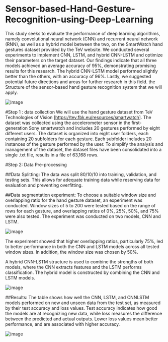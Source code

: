 # Sensor-based-Hand-Gesture-Recognition-using-Deep-Learning
This study seeks to evaluate the performance of deep learning algorithms, namely convolutional neural network (CNN) and recurrent neural network (RNN), as well as a hybrid model between the two, on the SmartWatch hand gestures dataset provided by the TeV website. We conducted several experiments to implement CNN, LSTM, and hybrid CNN-LSTM and optimize their parameters on the target dataset. Our findings indicate that all three models achieved an average accuracy of 95%, demonstrating promising results for this research. The hybrid CNN-LSTM model performed slightly better than the others, with an accuracy of 96%. Lastly, we suggested potential future directions and areas for further research in this field. the Structure of the sensor-based hand gesture recognition system that we will apply.

![image](https://user-images.githubusercontent.com/94287604/221333788-fc838ecd-929d-4d12-96b2-cc2d88337f12.png)


#Step 1 : data collection
We will use the hand gesture dataset from TeV Technologies of Vision [https://tev.fbk.eu/resources/smartwatch]. The dataset was collected using the accelerometer sensor in the first-generation Sony smartwatch and includes 20 gestures performed by eight different users. The dataset is organized into eight user folders, each containing 20 subfolders for each gesture. Each subfolder includes 20 instances of the gesture performed by the user. To simplify the analysis and management of the dataset, the dataset files have been consolidated into a single .txt file, results in a file of 63,168 rows.



#Step 2: Data Pre-processing

##Data Splitting:
The data was split 80/10/10 into training, validation, and testing sets. This allows for adequate training data while reserving data for evaluation and preventing overfitting.

##Data segmentation experiment:
To choose a suitable window size and overlapping ratio for the hand gesture dataset, an experiment was conducted. Window sizes of 5 to 200 were tested based on the range of rows for each gesture, and overlapping ratios of 0%, 25%, 50%, and 75% were also tested. The experiment was conducted on two models, CNN and LSTM.

![image](https://user-images.githubusercontent.com/94287604/221333529-e8c22d03-e631-47a4-a6b5-039d95474f03.png)

The experiment showed that higher overlapping ratios, particularly 75%, led to better performance in both the CNN and LSTM models across all tested window sizes. In addition, the window size was chosen by 50%.

A hybrid CNN-LSTM structure is used to combine the strengths of both models, where the CNN extracts features and the LSTM performs classification. The hybrid model is constructed by combining the CNN and LSTM models.

![image](https://user-images.githubusercontent.com/94287604/221333569-c26b1fae-8524-4894-9dcb-57e5331c8f81.png)


##Results:
The table shows how well the CNN, LSTM, and CNNLSTM models performed on new and unseen data from the test set, as measured by their test accuracy and loss values. Test accuracy indicates how good the models are at recognizing new data, while loss measures the difference between the predicted and actual outputs. Lower loss values mean better performance, and are associated with higher accuracy.

![image](https://user-images.githubusercontent.com/94287604/221333599-fdb76087-d601-4039-b1b5-8edbe597fe16.png)




